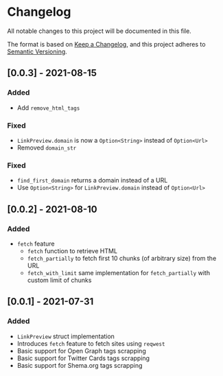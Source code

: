 # Changelog
All notable changes to this project will be documented in this file.

The format is based on [Keep a Changelog](https://keepachangelog.com/en/1.0.0/),
and this project adheres to [Semantic Versioning](https://semver.org/spec/v2.0.0.html).

## [0.0.3] - 2021-08-15
### Added
- Add `remove_html_tags`

### Fixed
- `LinkPreview.domain` is now a `Option<String>` instead of `Option<Url>`
- Removed `domain_str`

### Fixed
- `find_first_domain` returns a domain instead of a URL
- Use `Option<String>` for `LinkPreview.domain` instead of `Option<Url>`

## [0.0.2] - 2021-08-10
### Added
- `fetch` feature
  - `fetch` function to retrieve HTML
  - `fetch_partially` to fetch first 10 chunks (of arbitrary size) from the URL
  - `fetch_with_limit` same implementation for `fetch_partially` with custom
    limit of chunks

## [0.0.1] - 2021-07-31
### Added
- `LinkPreview` struct implementation
- Introduces `fetch` feature to fetch sites using `reqwest`
- Basic support for Open Graph tags scrapping
- Basic support for Twitter Cards tags scrapping
- Basic support for Shema.org tags scrapping
